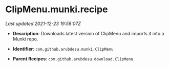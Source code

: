 # ClipMenu.munki.recipe

_Last updated 2021-12-23 19:58:07Z_

- **Description**: Downloads latest version of ClipMenu and imports it into a Munki repo.

- **Identifier**: `com.github.arubdesu.munki.ClipMenu`

- **Parent Recipes**: `com.github.arubdesu.download.ClipMenu`